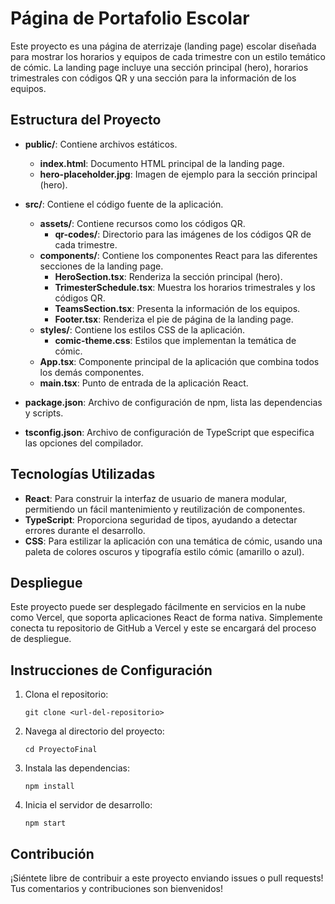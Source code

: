 # Página de Portafolio Escolar

Este proyecto es una página de aterrizaje (landing page) escolar diseñada para mostrar los horarios y equipos de cada trimestre con un estilo temático de cómic. La landing page incluye una sección principal (hero), horarios trimestrales con códigos QR y una sección para la información de los equipos.

## Estructura del Proyecto

- **public/**: Contiene archivos estáticos.
  - **index.html**: Documento HTML principal de la landing page.
  - **hero-placeholder.jpg**: Imagen de ejemplo para la sección principal (hero).

- **src/**: Contiene el código fuente de la aplicación.
  - **assets/**: Contiene recursos como los códigos QR.
    - **qr-codes/**: Directorio para las imágenes de los códigos QR de cada trimestre.
  - **components/**: Contiene los componentes React para las diferentes secciones de la landing page.
    - **HeroSection.tsx**: Renderiza la sección principal (hero).
    - **TrimesterSchedule.tsx**: Muestra los horarios trimestrales y los códigos QR.
    - **TeamsSection.tsx**: Presenta la información de los equipos.
    - **Footer.tsx**: Renderiza el pie de página de la landing page.
  - **styles/**: Contiene los estilos CSS de la aplicación.
    - **comic-theme.css**: Estilos que implementan la temática de cómic.
  - **App.tsx**: Componente principal de la aplicación que combina todos los demás componentes.
  - **main.tsx**: Punto de entrada de la aplicación React.

- **package.json**: Archivo de configuración de npm, lista las dependencias y scripts.
- **tsconfig.json**: Archivo de configuración de TypeScript que especifica las opciones del compilador.

## Tecnologías Utilizadas

- **React**: Para construir la interfaz de usuario de manera modular, permitiendo un fácil mantenimiento y reutilización de componentes.
- **TypeScript**: Proporciona seguridad de tipos, ayudando a detectar errores durante el desarrollo.
- **CSS**: Para estilizar la aplicación con una temática de cómic, usando una paleta de colores oscuros y tipografía estilo cómic (amarillo o azul).

## Despliegue

Este proyecto puede ser desplegado fácilmente en servicios en la nube como Vercel, que soporta aplicaciones React de forma nativa. Simplemente conecta tu repositorio de GitHub a Vercel y este se encargará del proceso de despliegue.

## Instrucciones de Configuración

1. Clona el repositorio:
   ```
   git clone <url-del-repositorio>
   ```
2. Navega al directorio del proyecto:
   ```
   cd ProyectoFinal
   ```
3. Instala las dependencias:
   ```
   npm install
   ```
4. Inicia el servidor de desarrollo:
   ```
   npm start
   ```

## Contribución

¡Siéntete libre de contribuir a este proyecto enviando issues o pull requests! Tus comentarios y contribuciones son bienvenidos!